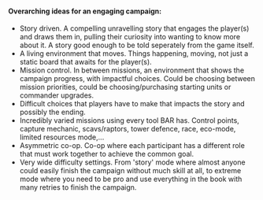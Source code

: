 ﻿
#### Overarching ideas for an engaging campaign:

 - Story driven. A compelling unravelling story that engages the player(s) and draws them in, pulling their curiosity into wanting to know more about it. A story good enough to be told seperately from the game itself.
 - A living environment that moves. Things happening, moving, not just a static board that awaits for the player(s).
 - Mission control. In between missions, an environment that shows the campaign progress, with impactful choices. Could be choosing between mission priorities, could be choosing/purchasing starting units or commander upgrades.
 - Difficult choices that players have to make that impacts the story and possibly the ending.
 - Incredibly varied missions using every tool BAR has. Control points, capture mechanic, scavs/raptors, tower defence, race, eco-mode, limited resources mode,...
 - Asymmetric co-op. Co-op where each participant has a different role that must work together to achieve the common goal.
 - Very wide difficulty settings. From 'story' mode where almost anyone could easily finish the campaign without much skill at all, to extreme mode where you need to be pro and use everything in the book with many retries to finish the campaign.

